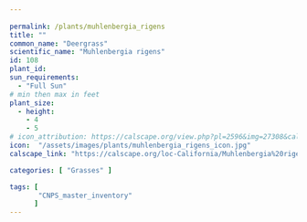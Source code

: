 ```yaml
---
 
permalink: /plants/muhlenbergia_rigens
title: ""
common_name: "Deergrass"
scientific_name: "Muhlenbergia rigens"
id: 108 
plant_id: 
sun_requirements:
  - "Full Sun"
# min then max in feet
plant_size:
  - height: 
    - 4
    - 5
# icon_attribution: https://calscape.org/view.php?pl=2596&img=27308&calphoto=1
icon:  "/assets/images/plants/muhlenbergia_rigens_icon.jpg"
calscape_link: "https://calscape.org/loc-California/Muhlenbergia%20rigens(%20)"

categories: [ "Grasses" ]

tags: [
       "CNPS_master_inventory"
      ]
---
```







